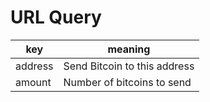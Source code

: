 URL Query
===

| key     | meaning |
| ------- | ------- |
| address | Send Bitcoin to this address |
| amount  | Number of bitcoins to send   |
